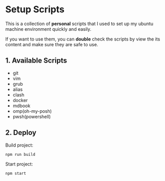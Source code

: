 # Setup Scripts

This is a collection of **personal** scripts that I used to set up my ubuntu machine environment quickly and easily.

If you want to use them, you can **double** check the scripts by view the its content and make sure they are safe to use.

## 1. Available Scripts

- git
- vim
- grub
- alias
- clash
- docker
- mdbook
- omp(oh-my-posh)
- pwsh(powershell)

## 2. Deploy

Build project:

```bash
npm run build
```

Start project:

```bash
npm start
```
